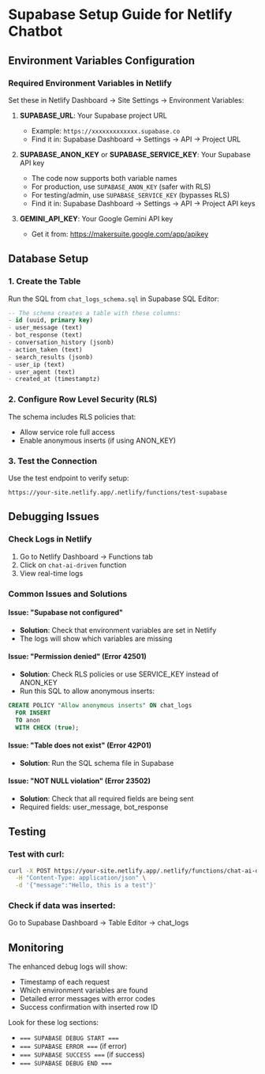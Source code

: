 # Supabase Setup Guide for Netlify Chatbot

## Environment Variables Configuration

### Required Environment Variables in Netlify

Set these in Netlify Dashboard → Site Settings → Environment Variables:

1. **SUPABASE_URL**: Your Supabase project URL
   - Example: `https://xxxxxxxxxxxxx.supabase.co`
   - Find it in: Supabase Dashboard → Settings → API → Project URL

2. **SUPABASE_ANON_KEY** or **SUPABASE_SERVICE_KEY**: Your Supabase API key
   - The code now supports both variable names
   - For production, use `SUPABASE_ANON_KEY` (safer with RLS)
   - For testing/admin, use `SUPABASE_SERVICE_KEY` (bypasses RLS)
   - Find it in: Supabase Dashboard → Settings → API → Project API keys

3. **GEMINI_API_KEY**: Your Google Gemini API key
   - Get it from: https://makersuite.google.com/app/apikey

## Database Setup

### 1. Create the Table

Run the SQL from `chat_logs_schema.sql` in Supabase SQL Editor:

```sql
-- The schema creates a table with these columns:
- id (uuid, primary key)
- user_message (text)
- bot_response (text)
- conversation_history (jsonb)
- action_taken (text)
- search_results (jsonb)
- user_ip (text)
- user_agent (text)
- created_at (timestamptz)
```

### 2. Configure Row Level Security (RLS)

The schema includes RLS policies that:
- Allow service role full access
- Enable anonymous inserts (if using ANON_KEY)

### 3. Test the Connection

Use the test endpoint to verify setup:
```
https://your-site.netlify.app/.netlify/functions/test-supabase
```

## Debugging Issues

### Check Logs in Netlify

1. Go to Netlify Dashboard → Functions tab
2. Click on `chat-ai-driven` function
3. View real-time logs

### Common Issues and Solutions

#### Issue: "Supabase not configured"
- **Solution**: Check that environment variables are set in Netlify
- The logs will show which variables are missing

#### Issue: "Permission denied" (Error 42501)
- **Solution**: Check RLS policies or use SERVICE_KEY instead of ANON_KEY
- Run this SQL to allow anonymous inserts:
```sql
CREATE POLICY "Allow anonymous inserts" ON chat_logs
  FOR INSERT
  TO anon
  WITH CHECK (true);
```

#### Issue: "Table does not exist" (Error 42P01)
- **Solution**: Run the SQL schema file in Supabase

#### Issue: "NOT NULL violation" (Error 23502)
- **Solution**: Check that all required fields are being sent
- Required fields: user_message, bot_response

## Testing

### Test with curl:
```bash
curl -X POST https://your-site.netlify.app/.netlify/functions/chat-ai-driven \
  -H "Content-Type: application/json" \
  -d '{"message":"Hello, this is a test"}'
```

### Check if data was inserted:
Go to Supabase Dashboard → Table Editor → chat_logs

## Monitoring

The enhanced debug logs will show:
- Timestamp of each request
- Which environment variables are found
- Detailed error messages with error codes
- Success confirmation with inserted row ID

Look for these log sections:
- `=== SUPABASE DEBUG START ===`
- `=== SUPABASE ERROR ===` (if error)
- `=== SUPABASE SUCCESS ===` (if success)
- `=== SUPABASE DEBUG END ===`